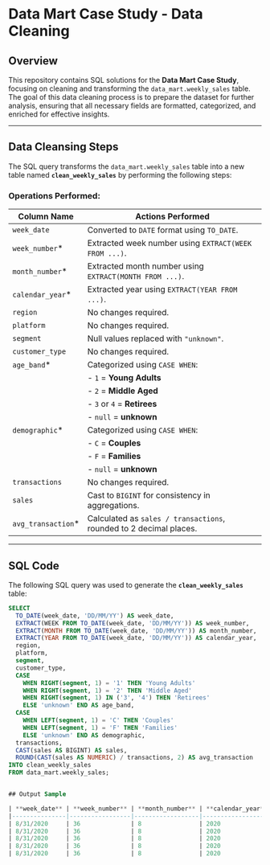 # Data Mart Case Study - Data Cleaning

## Overview

This repository contains SQL solutions for the **Data Mart Case Study**, focusing on cleaning and transforming the `data_mart.weekly_sales` table. The goal of this data cleaning process is to prepare the dataset for further analysis, ensuring that all necessary fields are formatted, categorized, and enriched for effective insights.

---

## Data Cleansing Steps

The SQL query transforms the `data_mart.weekly_sales` table into a new table named **`clean_weekly_sales`** by performing the following steps:

### Operations Performed:

| **Column Name**        | **Actions Performed**                                                                                      |
|-------------------------|----------------------------------------------------------------------------------------------------------|
| `week_date`            | Converted to `DATE` format using `TO_DATE`.                                                              |
| `week_number`*         | Extracted week number using `EXTRACT(WEEK FROM ...)`.                                                    |
| `month_number`*        | Extracted month number using `EXTRACT(MONTH FROM ...)`.                                                  |
| `calendar_year`*       | Extracted year using `EXTRACT(YEAR FROM ...)`.                                                           |
| `region`               | No changes required.                                                                                     |
| `platform`             | No changes required.                                                                                     |
| `segment`              | Null values replaced with `"unknown"`.                                                                   |
| `customer_type`        | No changes required.                                                                                     |
| `age_band`*            | Categorized using `CASE WHEN`:                                                                           |
|                        | - `1` = **Young Adults**                                                                                 |
|                        | - `2` = **Middle Aged**                                                                                  |
|                        | - `3` or `4` = **Retirees**                                                                              |
|                        | - `null` = **unknown**                                                                                   |
| `demographic`*         | Categorized using `CASE WHEN`:                                                                           |
|                        | - `C` = **Couples**                                                                                      |
|                        | - `F` = **Families**                                                                                     |
|                        | - `null` = **unknown**                                                                                   |
| `transactions`         | No changes required.                                                                                     |
| `sales`                | Cast to `BIGINT` for consistency in aggregations.                                                        |
| `avg_transaction`*     | Calculated as `sales / transactions`, rounded to 2 decimal places.                                       |

---

## SQL Code

The following SQL query was used to generate the **`clean_weekly_sales`** table:

```sql
SELECT
  TO_DATE(week_date, 'DD/MM/YY') AS week_date,
  EXTRACT(WEEK FROM TO_DATE(week_date, 'DD/MM/YY')) AS week_number,
  EXTRACT(MONTH FROM TO_DATE(week_date, 'DD/MM/YY')) AS month_number,
  EXTRACT(YEAR FROM TO_DATE(week_date, 'DD/MM/YY')) AS calendar_year,
  region,
  platform,
  segment,
  customer_type,
  CASE 
    WHEN RIGHT(segment, 1) = '1' THEN 'Young Adults'
    WHEN RIGHT(segment, 1) = '2' THEN 'Middle Aged'
    WHEN RIGHT(segment, 1) IN ('3', '4') THEN 'Retirees'
    ELSE 'unknown' END AS age_band,
  CASE 
    WHEN LEFT(segment, 1) = 'C' THEN 'Couples'
    WHEN LEFT(segment, 1) = 'F' THEN 'Families'
    ELSE 'unknown' END AS demographic,
  transactions,
  CAST(sales AS BIGINT) AS sales,
  ROUND(CAST(sales AS NUMERIC) / transactions, 2) AS avg_transaction
INTO clean_weekly_sales
FROM data_mart.weekly_sales;


## Output Sample

| **week_date** | **week_number** | **month_number** | **calendar_year** | **region** | **platform** | **segment** | **customer_type** | **age_band**   | **demographic** | **transactions** | **sales**   | **avg_transaction** |
|---------------|-----------------|------------------|--------------------|------------|--------------|-------------|-------------------|----------------|-----------------|------------------|-------------|---------------------|
| 8/31/2020     | 36              | 8                | 2020               | ASIA       | Retail       | C3          | New               | Retirees       | Couples         | 120631           | 3656163     | 30.31              |
| 8/31/2020     | 36              | 8                | 2020               | ASIA       | Retail       | F1          | New               | Young Adults   | Families        | 31574            | 996575      | 31.56              |
| 8/31/2020     | 36              | 8                | 2020               | USA        | Retail       | null        | Guest             | unknown        | unknown         | 529151           | 16509610    | 31.20              |
| 8/31/2020     | 36              | 8                | 2020               | EUROPE     | Retail       | C1          | New               | Young Adults   | Couples         | 4517             | 141942      | 31.42              |
| 8/31/2020     | 36              | 8                | 2020               | AFRICA     | Retail       | C2          | New               | Middle Aged    | Couples         | 58046            | 1758388     | 30.29              |
